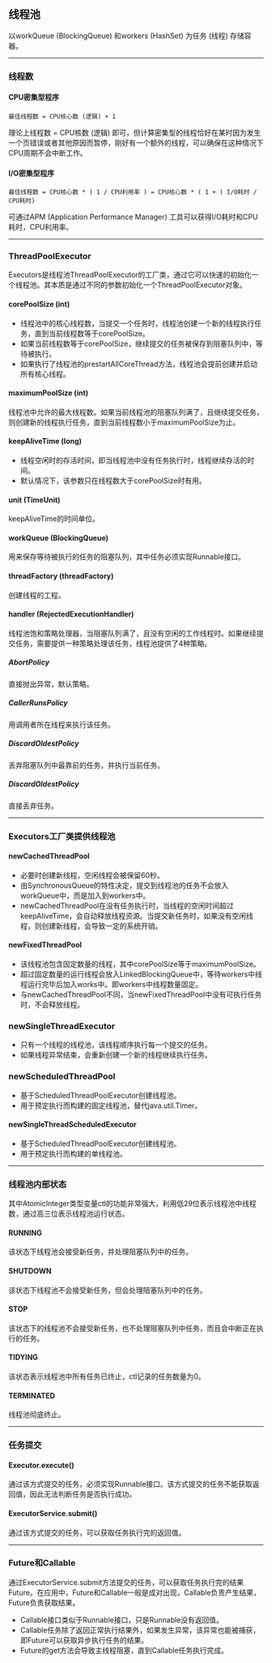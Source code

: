 ## 线程池
以workQueue (BlockingQueue) 和workers (HashSet) 为任务 (线程) 存储容器。
***

### 线程数
#### CPU密集型程序
```
最佳线程数 = CPU核心数 (逻辑) + 1
```
理论上线程数 = CPU核数 (逻辑) 即可，但计算密集型的线程恰好在某时因为发生一个页错误或者其他原因而暂停，刚好有一个额外的线程，可以确保在这种情况下CPU周期不会中断工作。
#### I/O密集型程序
```
最佳线程数 = CPU核心数 * ( 1 / CPU利用率 ) = CPU核心数 * ( 1 + ( I/O耗时 / CPU耗时)
```
可通过APM (Application Performance Manager) 工具可以获得I/O耗时和CPU耗时，CPU利用率。

***

### ThreadPoolExecutor
Executors是线程池ThreadPoolExecutor的工厂类，通过它可以快速的初始化一个线程池。其本质是通过不同的参数初始化一个ThreadPoolExecutor对象。
#### corePoolSize (int)
* 线程池中的核心线程数，当提交一个任务时，线程池创建一个新的线程执行任务，直到当前线程数等于corePoolSize。
* 如果当前线程数等于corePoolSize，继续提交的任务被保存到阻塞队列中，等待被执行。
* 如果执行了线程池的prestartAllCoreThread方法，线程池会提前创建并启动所有核心线程。

#### maximumPoolSize (int)
线程池中允许的最大线程数。如果当前线程池的阻塞队列满了，且继续提交任务，则创建新的线程执行任务，直到当前线程数小于maximumPoolSize为止。

#### keepAliveTime (long)
* 线程空闲时的存活时间，即当线程池中没有任务执行时，线程继续存活的时间。
* 默认情况下，该参数只在线程数大于corePoolSize时有用。

#### unit (TimeUnit)
keepAliveTime的时间单位。

#### workQueue (BlockingQueue<Runnable>)
用来保存等待被执行的任务的阻塞队列，其中任务必须实现Runnable接口。

#### threadFactory (threadFactory)
创建线程的工程。

#### handler (RejectedExecutionHandler)
线程池饱和策略处理器，当阻塞队列满了，且没有空闲的工作线程时。如果继续提交任务，需要提供一种策略处理该任务，线程池提供了4种策略。
##### AbortPolicy
直接抛出异常，默认策略。
##### CallerRunsPolicy
用调用者所在线程来执行该任务。
##### DiscardOldestPolicy
丢弃阻塞队列中最靠前的任务，并执行当前任务。
##### DiscardOldestPolicy
直接丢弃任务。

***

### Executors工厂类提供线程池
#### newCachedThreadPool
* 必要时创建新线程，空闲线程会被保留60秒。
* 由SynchronousQueue的特性决定，提交到线程池的任务不会放入workQueue<BlockingQueue>中，而是加入到workers<HashSet>中。
* newCachedThreadPool在没有任务执行时，当线程的空闲时间超过keepAliveTime，会自动释放线程资源。当提交新任务时，如果没有空闲线程，则创建新线程，会导致一定的系统开销。

#### newFixedThreadPool
* 该线程池包含固定数量的线程，其中corePoolSize等于maximumPoolSize。
* 超过固定数量的运行线程会放入LinkedBlockingQueue中，等待workers中线程运行完毕后加入works中。即workers中线程数量固定。
* 与newCachedThreadPool不同，当newFixedThreadPool中没有可执行任务时，不会释放线程。

### newSingleThreadExecutor
* 只有一个线程的线程池，该线程顺序执行每一个提交的任务。
* 如果线程异常结束，会重新创建一个新的线程继续执行任务。

### newScheduledThreadPool
* 基于ScheduledThreadPoolExecutor创建线程池。
* 用于预定执行而构建的固定线程池，替代java.util.Timer。

#### newSingleThreadScheduledExecutor
* 基于ScheduledThreadPoolExecutor创建线程池。
* 用于预定执行而构建的单线程池。
***

### 线程池内部状态
其中AtomicInteger类型变量ctl的功能非常强大，利用低29位表示线程池中线程数，通过高三位表示线程池运行状态。
#### RUNNING
该状态下线程池会接受新任务，并处理阻塞队列中的任务。
#### SHUTDOWN
该状态下线程池不会接受新任务，但会处理阻塞队列中的任务。
#### STOP
该状态下的线程池不会接受新任务，也不处理阻塞队列中任务，而且会中断正在执行的任务。
#### TIDYING
该状态表示线程池中所有任务已终止，ctl记录的任务数量为0。
#### TERMINATED
线程池彻底终止。
***

### 任务提交
#### Executor.execute()
通过该方式提交的任务，必须实现Runnable接口。该方式提交的任务不能获取返回值，因此无法判断任务是否执行成功。
#### ExecutorService.submit()
通过该方式提交的任务，可以获取任务执行完的返回值。
***

### Future和Callable
通过ExecutorService.submit方法提交的任务，可以获取任务执行完的结果Future。在应用中，Future和Callable一般是成对出现，Callable负责产生结果，Future负责获取结果。
* Callable接口类似于Runnable接口，只是Runnable没有返回值。
* Callable任务除了返回正常执行结果外，如果发生异常，该异常也能被捕获，即Future可以获取异步执行任务的结果。
* Future的get方法会导致主线程阻塞，直到Callable任务执行完成。
